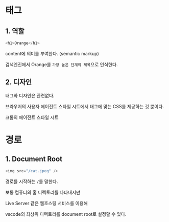 # 태그

## 1. 역할

```js
<h1>Orange</h1>
```

content에 의미를 부여한다. (semantic markup)

검색엔진에서 Orange를 `가장 높은 단계의 제목`으로 인식한다.

## 2. 디자인

태그와 디자인은 관련없다.

브라우저의 사용자 에이전트 스타일 시트에서 태그에 맞는 CSS를 제공하는 것 뿐이다.

<a herf="https://chromium.googlesource.com/chromium/src/third_party/+/master/blink/renderer/core/html/resources/html.css">크롬의 에이전트 스타일 시트</a>

# 경로

## 1. Document Root

```js
<img src="/cat.jpeg" />
```

경로를 시작하는 `/`를 말한다.

보통 컴퓨터의 홈 디렉토리를 나타내지만

Live Server 같은 웹호스팅 서비스를 이용해

vscode의 최상위 디렉토리를 document root로 설정할 수 있다.

